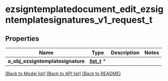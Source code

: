 # ezsigntemplatedocument_edit_ezsigntemplatesignatures_v1_request_t

## Properties
Name | Type | Description | Notes
------------ | ------------- | ------------- | -------------
**a_obj_ezsigntemplatesignature** | [**list_t**](ezsigntemplatesignature_request_compound.md) \* |  | 

[[Back to Model list]](../README.md#documentation-for-models) [[Back to API list]](../README.md#documentation-for-api-endpoints) [[Back to README]](../README.md)


